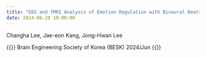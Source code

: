 ```yaml
---
title: "EEG and fMRI Analysis of Emotion Regulation with Binaural Beats and Vehicle Noise"
date: 2024-06-28 10:00:00
---
```


Changha Lee, Jae-eon Kang, Jong-Hwan Lee

{{<format bright-green>}}
Brain Engineering Society of Korea (BESK) 2024/Jun
{{</format>}}
